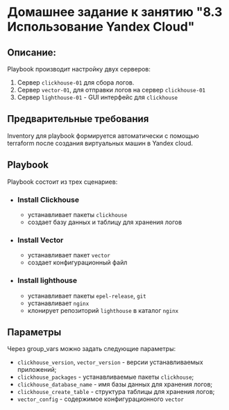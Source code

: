 # Домашнее задание к занятию "8.3 Использование Yandex Cloud"

## Описание:

Playbook производит настройку двух серверов:

1. Сервер `clickhouse-01` для сбора логов.
2. Сервер `vector-01`, для отправки логов на сервер `clickhouse-01`
3. Сервер `lighthouse-01` - GUI интерфейс для `clickhouse`

## Предварительные требования

Inventory для playbook формируется автоматически с помощью terraform после создания виртуальных машин в Yandex cloud.


## Playbook

Playbook состоит из трех сценариев:


- ### Install Clickhouse

  - устанавливает пакеты `clickhouse`
  - создает базу данных и таблицу для хранения логов


- ### Install Vector

  - устанавливает пакет `vector`
  - создает конфигурационный файл

- ### Install lighthouse

  - устанавливает пакеты `epel-release`, `git`
  - устанавливает `nginx`
  - клонирует репозиторий `lighthouse` в каталог `nginx`


## Параметры

Через group_vars можно задать следующие параметры:
- `clickhouse_version`, `vector_version` - версии устанавливаемых приложений;
- `clickhouse_packages` - устанавливаемые пакеты `clickhouse`;
- `clickhouse_database_name` - имя базы данных для хранения логов;
- `clickhouse_create_table` - структура таблицы для хранения логов;
- `vector_config` - содержимое конфигурационного  `vector`
